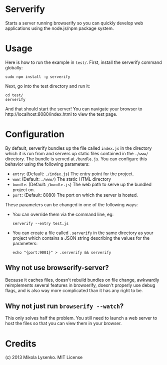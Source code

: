 Serverify
=========

Starts a server running browserify so you can quickly develop web applications using the node.js/npm package system.

Usage
=====

Here is how to run the example in `test/`.  First, install the serverify command globally:

    sudo npm install -g serverify
    
Next, go into the test directory and run it:

    cd test/
    serverify
    
And that should start the server!  You can navigate your browser to http://localhost:8080/index.html to view the test page.

Configuration
=============

By default, serverify bundles up the file called `index.js` in the directory which it is run from and servers up static files contained in the `./www/` directory.  The bundle is served at `/bundle.js`.  You can configure this behavior using the following parameters:

* `entry`: (Default: `./index.js`) The entry point for the project.
* `www`: (Default: `./www/`) The static HTML directory
* `bundle`: (Default: `/bundle.js`) The web path to serve up the bundled project on.
* `port`: (Default: 8080) The port on which the server is hosted.

These parameters can be changed in one of the following ways:

* You can override them via the command line, eg:

      serverify --entry test.js
    
* You can create a file called `.serverify` in the same directory as your project which contains a JSON string describing the values for the parameters:

      echo "{port:9001}" > .serverify && serverify


## Why not use browserify-server?

Because it caches files, doesn't rebuild bundles on file change, awkwardly reimplements several features in browserify, doesn't properly use debug flags, and is also way more complicated than it has any right to be.

## Why not just run `browserify --watch`?

This only solves half the problem.  You still need to launch a web server to host the files so that you can view them in your browser.

Credits
=======
(c) 2013 Mikola Lysenko.  MIT License